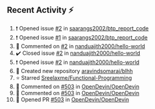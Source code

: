 ## Recent Activity ⚡

<!--RECENT_ACTIVITY:start-->
1. ❗️ Opened issue [#2](https://github.com/saarangs2002/btp_report_code/issues/2) in [saarangs2002/btp_report_code](https://github.com/saarangs2002/btp_report_code)<br>
2. ❗️ Opened issue [#1](https://github.com/saarangs2002/btp_report_code/issues/1) in [saarangs2002/btp_report_code](https://github.com/saarangs2002/btp_report_code)<br>
3. 💬 Commented on [#2](https://github.com/nanduajith2000/hello-world/issues/2#issuecomment-2035195052) in [nanduajith2000/hello-world](https://github.com/nanduajith2000/hello-world)<br>
4. ✔️ Closed issue [#2](https://github.com/nanduajith2000/hello-world/issues/2) in [nanduajith2000/hello-world](https://github.com/nanduajith2000/hello-world)<br>
5. ❗️ Opened issue [#2](https://github.com/nanduajith2000/hello-world/issues/2) in [nanduajith2000/hello-world](https://github.com/nanduajith2000/hello-world)<br>
6. 📔 Created new repository [aravindsomaraj/blhh](https://github.com/aravindsomaraj/blhh)<br>
7. ⭐ Starred [Sreelaxme/Functional-Programming](https://github.com/Sreelaxme/Functional-Programming)<br>
8. 💬 Commented on [#503](https://github.com/OpenDevin/OpenDevin/pull/503#discussion_r1547448347) in [OpenDevin/OpenDevin](https://github.com/OpenDevin/OpenDevin)<br>
9. 💬 Commented on [#503](https://github.com/OpenDevin/OpenDevin/pull/503#discussion_r1547436664) in [OpenDevin/OpenDevin](https://github.com/OpenDevin/OpenDevin)<br>
10. 💪 Opened PR [#503](https://github.com/OpenDevin/OpenDevin/pull/503) in [OpenDevin/OpenDevin](https://github.com/OpenDevin/OpenDevin)<br>
<!--RECENT_ACTIVITY:end-->
<!--
[![Top Langs](https://github-readme-stats.vercel.app/api/top-langs/?username=aravindsomaraj&show_icons=true&layout=compact&hide=html,makefile,assembly,yacc,css&title_color=ffffff&text_color=daf7dc&bg_color=60,d9ff00,ff00cc,333399&border_color=ff00cc&border_radius=20&card)](https://github.com/aravindsomaraj/github-readme-stats)
[![My GitHub stats](https://github-readme-stats.vercel.app/api?username=aravindsomaraj&card_width=400px&line_height=20&custom_title=My&nbsp;Github&nbsp;stats&text_color=ffffff&title_color=ffcc00&bg_color=60,333399,ff00cc,d9ff00&border_color=ff00cc&border_radius=20&ring_color=333399&card)](https://github.com/aravindsomaraj/github-readme-stats)
<img src="https://img.wattpad.com/2e81be56eb640a3183bb5b0924c1ced061eb9037/68747470733a2f2f73332e616d617a6f6e6177732e636f6d2f776174747061642d6d656469612d736572766963652f53746f7279496d6167652f7433376233456f6430714c7651773d3d2d3732353236353131392e313539393662383238623133353339663633373237323136363130322e676966" 
     height="200px">-->
<!--Built using [RecentGithubActivity](https://github.com/marketplace/actions/recent-github-activity-profile-readme) ffcc00<!--0,7f7fd5,91eae4 |||| 60,fccf31,f55555 -->
